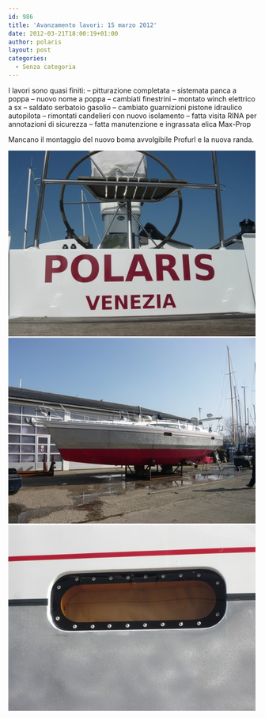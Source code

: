 ```yaml
---
id: 986
title: 'Avanzamento lavori: 15 marzo 2012'
date: 2012-03-21T18:00:19+01:00
author: polaris
layout: post
categories:
  - Senza categoria
---
```

I lavori sono quasi finiti:
&#8211; pitturazione completata
&#8211; sistemata panca a poppa
&#8211; nuovo nome a poppa
&#8211; cambiati finestrini
&#8211; montato winch elettrico a sx
&#8211; saldato serbatoio gasolio
&#8211; cambiato guarnizioni pistone idraulico autopilota
&#8211; rimontati candelieri con nuovo isolamento
&#8211; fatta visita RINA per annotazioni di sicurezza
&#8211; fatta manutenzione e ingrassata elica Max-Prop

Mancano il montaggio del nuovo boma avvolgibile Profurl e la nuova randa.

![lavori 1](/foto/lavori2012_1.jpg)
![lavori 2](/foto/lavori2012_2.jpg)
![lavori 3](/foto/lavori2012_3.jpg)
